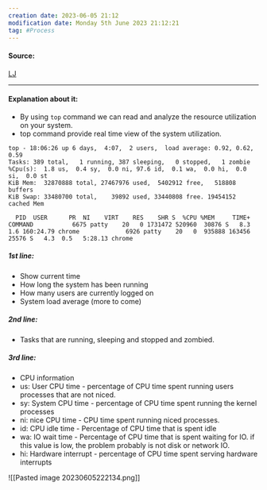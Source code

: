 ```yaml
---
creation date: 2023-06-05 21:12
modification date: Monday 5th June 2023 21:12:21
tag: #Process
---
```


#### Source:
[LJ](https://linuxjourney.com/lesson/tracking-processes-top)

--------------------------------------

#### Explanation about it:

* By using `top` command we can read and analyze the resource utilization on your system.
* top command provide real time view of the system utilization.

```
top - 18:06:26 up 6 days,  4:07,  2 users,  load average: 0.92, 0.62, 0.59
Tasks: 389 total,   1 running, 387 sleeping,   0 stopped,   1 zombie 
%Cpu(s):  1.8 us,  0.4 sy,  0.0 ni, 97.6 id,  0.1 wa,  0.0 hi,  0.0 si,  0.0 st 
KiB Mem:  32870888 total, 27467976 used,  5402912 free,   518808 buffers
KiB Swap: 33480700 total,    39892 used, 33440808 free. 19454152 cached Mem

  PID  USER      PR  NI    VIRT    RES    SHR S  %CPU %MEM     TIME+ COMMAND           6675 patty    20   0 1731472 520960  30876 S   8.3  1.6 160:24.79 chrome             6926 patty    20   0  935888 163456  25576 S   4.3  0.5   5:28.13 chrome
```

##### 1st line:
* Show current time
* How long the system has been running
* How many users are currently logged on
* System load average (more to come)

##### 2nd line:
* Tasks that are running, sleeping and stopped and zombied.


##### 3rd line:
* CPU information
* us: User CPU time - percentage of CPU time spent running users processes that are not niced.
* sy: System CPU time - percentage of CPU time spent running the kernel processes
* ni: nice CPU time -  CPU time spent running niced processes.
* id: CPU idle time -  Percentage of CPU time that is spent idle
* wa: IO wait time - Percentage of CPU time that is spent waiting for IO. if this value is low, the problem probably is not disk or network IO.
* hi: Hardware interrupt - percentage of CPU time spent serving hardware interrupts

![[Pasted image 20230605222134.png]]
